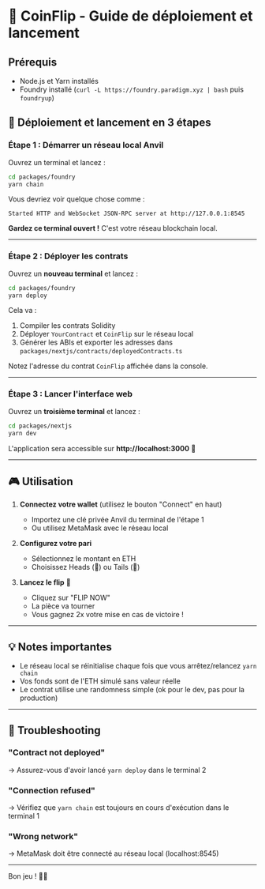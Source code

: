 # 🎲 CoinFlip - Guide de déploiement et lancement

## Prérequis
- Node.js et Yarn installés
- Foundry installé (`curl -L https://foundry.paradigm.xyz | bash` puis `foundryup`)

## 🚀 Déploiement et lancement en 3 étapes

### Étape 1 : Démarrer un réseau local Anvil

Ouvrez un terminal et lancez :

```bash
cd packages/foundry
yarn chain
```

Vous devriez voir quelque chose comme :
```
Started HTTP and WebSocket JSON-RPC server at http://127.0.0.1:8545
```

**Gardez ce terminal ouvert !** C'est votre réseau blockchain local.

---

### Étape 2 : Déployer les contrats

Ouvrez un **nouveau terminal** et lancez :

```bash
cd packages/foundry
yarn deploy
```

Cela va :
1. Compiler les contrats Solidity
2. Déployer `YourContract` et `CoinFlip` sur le réseau local
3. Générer les ABIs et exporter les adresses dans `packages/nextjs/contracts/deployedContracts.ts`

Notez l'adresse du contrat `CoinFlip` affichée dans la console.

---

### Étape 3 : Lancer l'interface web

Ouvrez un **troisième terminal** et lancez :

```bash
cd packages/nextjs
yarn dev
```

L'application sera accessible sur **http://localhost:3000** 🎉

---

## 🎮 Utilisation

1. **Connectez votre wallet** (utilisez le bouton "Connect" en haut)
   - Importez une clé privée Anvil du terminal de l'étape 1
   - Ou utilisez MetaMask avec le réseau local

2. **Configurez votre pari**
   - Sélectionnez le montant en ETH
   - Choisissez Heads (👑) ou Tails (🌙)

3. **Lancez le flip** 🎲
   - Cliquez sur "FLIP NOW"
   - La pièce va tourner
   - Vous gagnez 2x votre mise en cas de victoire !

---

## 💡 Notes importantes

- Le réseau local se réinitialise chaque fois que vous arrêtez/relancez `yarn chain`
- Vos fonds sont de l'ETH simulé sans valeur réelle
- Le contrat utilise une randomness simple (ok pour le dev, pas pour la production)

---

## 🐛 Troubleshooting

### "Contract not deployed"
→ Assurez-vous d'avoir lancé `yarn deploy` dans le terminal 2

### "Connection refused"
→ Vérifiez que `yarn chain` est toujours en cours d'exécution dans le terminal 1

### "Wrong network"
→ MetaMask doit être connecté au réseau local (localhost:8545)

---

Bon jeu ! 🎲✨
